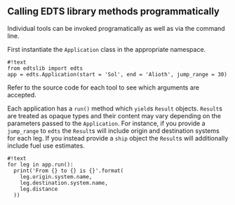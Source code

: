 ## Calling EDTS library methods programmatically ##

Individual tools can be invoked programatically as well as via the command line.

First instantiate the `Application` class in the appropriate namespace.

```
#!text
from edtslib import edts
app = edts.Application(start = 'Sol', end = 'Alioth', jump_range = 30)
```

Refer to the source code for each tool to see which arguments are accepted.

Each application has a `run()` method which `yield`s `Result` objects.  `Result`s are treated as opaque types and their content may vary depending on the parameters passed to the `Application`.  For instance, if you provide a `jump_range` to `edts` the `Result`s will include origin and destination systems for each leg.  If you instead provide a `ship` object the `Result`s will additionally include fuel use estimates.

```
#!text
for leg in app.run():
  print('From {} to {} is {}'.format(
    leg.origin.system.name,
    leg.destination.system.name,
    leg.distance
  ))
```
